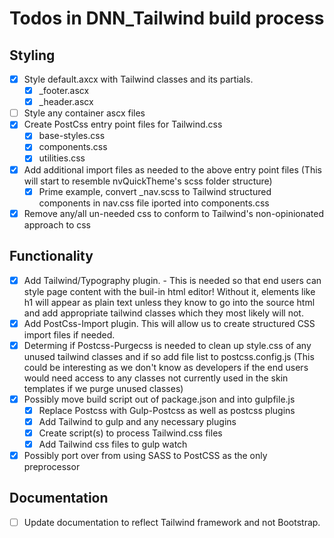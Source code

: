 # Todos in DNN_Tailwind build process

## Styling

- [x] Style default.axcx with Tailwind classes and its partials.
  - [x] \_footer.ascx
  - [x] \_header.ascx
- [ ] Style any container ascx files
- [x] Create PostCss entry point files for Tailwind.css
  - [x] base-styles.css
  - [x] components.css
  - [x] utilities.css
- [x] Add additional import files as needed to the above entry point files (This will start to resemble nvQuickTheme's scss folder structure)
  - [x] Prime example, convert \_nav.scss to Tailwind structured components in nav.css file iported into components.css
- [x] Remove any/all un-needed css to conform to Tailwind's non-opinionated approach to css

## Functionality

- [x] Add Tailwind/Typography plugin. - This is needed so that end users can style page content with the buil-in html editor! Without it, elements like h1 will appear as plain text unless they know to go into the source html and add appropriate tailwind classes which they most likely will not.
- [x] Add PostCss-Import plugin. This will allow us to create structured CSS import files if needed.
- [x] Determing if Postcss-Purgecss is needed to clean up style.css of any unused tailwind classes and if so add file list to postcss.config.js (This could be interesting as we don't know as developers if the end users would need access to any classes not currently used in the skin templates if we purge unused classes)
- [x] Possibly move build script out of package.json and into gulpfile.js
  - [x] Replace Postcss with Gulp-Postcss as well as postcss plugins
  - [x] Add Tailwind to gulp and any necessary plugins
  - [x] Create script(s) to process Tailwind.css files
  - [x] Add Tailwind css files to gulp watch
- [x] Possibly port over from using SASS to PostCSS as the only preprocessor

## Documentation

- [ ] Update documentation to reflect Tailwind framework and not Bootstrap.
